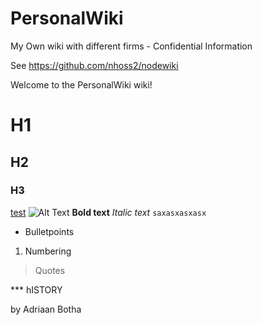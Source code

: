 PersonalWiki
============

My Own wiki with different firms - Confidential Information

See <https://github.com/nhoss2/nodewiki>

Welcome to the PersonalWiki wiki!

# H1
## H2
### H3
[test](http://stjamespukekohe.org.nz)
![Alt Text](/opt/images)
**Bold text**
_Italic text_
`saxasxasxasx`
* Bulletpoints
1. Numbering
> Quotes

*** hISTORY



by Adriaan Botha
